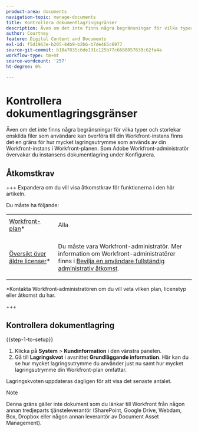 ```yaml
---
product-area: documents
navigation-topic: manage-documents
title: Kontrollera dokumentlagringsgränser
description: Även om det inte finns några begränsningar för vilka typer och storlekar enskilda filer som användare kan överföra till din Workfront-instans finns det en gräns för hur mycket lagringsutrymme som används av din Workfront-instans i Workfront-planen. Som Adobe Workfront-administratör övervakar du instansens dokumentlagring under Konfigurera.
author: Courtney
feature: Digital Content and Documents
exl-id: f5d1963e-b205-44b9-b2b6-b7de465c6977
source-git-commit: b18a7835c6de131c125b77c6688057638c62fa4a
workflow-type: tm+mt
source-wordcount: '257'
ht-degree: 0%

---
```


# Kontrollera dokumentlagringsgränser

Även om det inte finns några begränsningar för vilka typer och storlekar enskilda filer som användare kan överföra till din Workfront-instans finns det en gräns för hur mycket lagringsutrymme som används av din Workfront-instans i Workfront-planen. Som Adobe Workfront-administratör övervakar du instansens dokumentlagring under Konfigurera.

## Åtkomstkrav

+++ Expandera om du vill visa åtkomstkrav för funktionerna i den här artikeln.

Du måste ha följande:

<table style="table-layout:auto"> 
 <col> 
 <col> 
 <tbody> 
  <tr data-mc-conditions=""> 
   <td role="rowheader"><a href="https://business.adobe.com/products/workfront/pricing.html" target="_blank">Workfront-plan</a>*</td> 
   <td> <p>Alla</p> </td> 
  </tr> 
  <tr> 
   <td role="rowheader"><a href="../../administration-and-setup/add-users/access-levels-and-object-permissions/wf-licenses.md" class="MCXref xref">Översikt över äldre licenser</a>*</td> 
   <td> <p>Du måste vara Workfront-administratör. Mer information om Workfront-administratörer finns i <a href="../../administration-and-setup/add-users/configure-and-grant-access/grant-a-user-full-administrative-access.md" class="MCXref xref">Bevilja en användare fullständig administrativ åtkomst</a>.</p> </td> 
  </tr> 
 </tbody> 
</table>

&#42;Kontakta Workfront-administratören om du vill veta vilken plan, licenstyp eller åtkomst du har.

+++

## Kontrollera dokumentlagring

{{step-1-to-setup}}

1. Klicka på **System** > **Kundinformation** i den vänstra panelen.
1. Gå till **Lagringskvot** i avsnittet **Grundläggande information**. Här kan du se hur mycket lagringsutrymme du använder just nu samt hur mycket lagringsutrymme din Workfront-plan omfattar.

Lagringskvoten uppdateras dagligen för att visa det senaste antalet.

>[!NOTE]
>
>Denna gräns gäller inte dokument som du länkar till Workfront från någon annan tredjeparts tjänsteleverantör (SharePoint, Google Drive, Webdam, Box, Dropbox eller någon annan leverantör av Document Asset Management).
